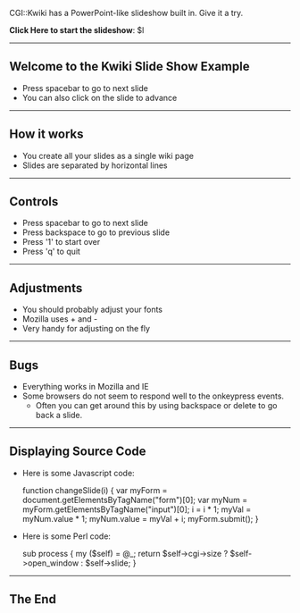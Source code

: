 CGI::Kwiki has a PowerPoint-like slideshow built in. Give it a try.

**Click Here to start the slideshow**:
$l

---

## Welcome to the Kwiki Slide Show Example

* Press spacebar to go to next slide
* You can also click on the slide to advance

---

## How it works

* You create all your slides as a single wiki page
* Slides are separated by horizontal lines

---

## Controls

* Press spacebar to go to next slide
* Press backspace to go to previous slide
* Press '1' to start over
* Press 'q' to quit

---

## Adjustments

* You should probably adjust your fonts
* Mozilla uses <ctl>+ and <ctl>-
* Very handy for adjusting on the fly

---

## Bugs

* Everything works in Mozilla and IE
* Some browsers do not seem to respond well to the onkeypress events.
  * Often you can get around this by using backspace or delete to go back a slide.

---

## Displaying Source Code

* Here is some Javascript code:

    function changeSlide(i) {
        var myForm = document.getElementsByTagName("form")[0];
        var myNum = myForm.getElementsByTagName("input")[0];
        i = i * 1;
        myVal = myNum.value * 1;
        myNum.value = myVal + i;
        myForm.submit();
    }

* Here is some Perl code:

    sub process {
        my ($self) = @_;
        return $self->cgi->size ? $self->open_window 
                                : $self->slide;
    }

---

## The End
